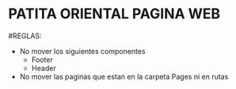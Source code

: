 # PATITA ORIENTAL PAGINA WEB

#REGLAS:
- No mover los siguientes componentes 
    - Footer
    - Header
- No mover las paginas que estan en la carpeta Pages ni en rutas

